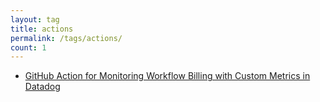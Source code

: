 ```yaml
---
layout: tag
title: actions
permalink: /tags/actions/
count: 1
---
```


- [GitHub Action for Monitoring Workflow Billing with Custom Metrics in Datadog](https://gosein.de/datadog-custom-metric.html)
